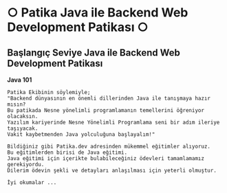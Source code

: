 # ○ Patika Java ile Backend Web Development Patikası ○

## Başlangıç Seviye Java ile Backend Web Development Patikası


**Java 101**
```
Patika Ekibinin söylemiyle;
"Backend dünyasının en önemli dillerinden Java ile tanışmaya hazır mısın?
Bu patikada Nesne yönelimli programlamanın temellerini öğreniyor olacaksın.
Yazılım kariyerinde Nesne Yönelimli Programlama seni bir adım ileriye taşıyacak.
Vakit kaybetmenden Java yolculuğuna başlayalım!"

Bildiğiniz gibi Patika.dev adresinden mükemmel eğitimler alıyoruz.
Bu eğitimlerden birisi de Java eğitimi.
Java eğitimi için içerikte bulabileceğiniz ödevleri tamamlamamız gerekiyordu.
Dilerim ödevin şekli ve detayları anlaşılması için yeterli olmuştur.

İyi okumalar ...
```
